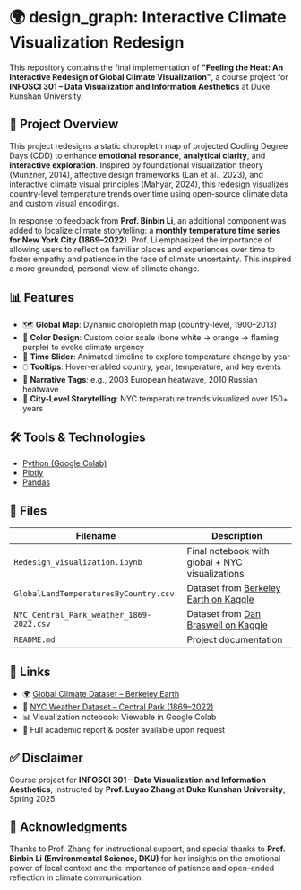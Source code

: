 # 🌍 design_graph: Interactive Climate Visualization Redesign

This repository contains the final implementation of **"Feeling the Heat: An Interactive Redesign of Global Climate Visualization"**, a course project for **INFOSCI 301 – Data Visualization and Information Aesthetics** at Duke Kunshan University.

## 📌 Project Overview

This project redesigns a static choropleth map of projected Cooling Degree Days (CDD) to enhance **emotional resonance**, **analytical clarity**, and **interactive exploration**. Inspired by foundational visualization theory (Munzner, 2014), affective design frameworks (Lan et al., 2023), and interactive climate visual principles (Mahyar, 2024), this redesign visualizes country-level temperature trends over time using open-source climate data and custom visual encodings.

In response to feedback from **Prof. Binbin Li**, an additional component was added to localize climate storytelling: a **monthly temperature time series for New York City (1869–2022)**. Prof. Li emphasized the importance of allowing users to reflect on familiar places and experiences over time to foster empathy and patience in the face of climate uncertainty. This inspired a more grounded, personal view of climate change.

## 📊 Features

- 🗺️ **Global Map**: Dynamic choropleth map (country-level, 1900–2013)
- 🎨 **Color Design**: Custom color scale (bone white → orange → flaming purple) to evoke climate urgency
- 📆 **Time Slider**: Animated timeline to explore temperature change by year
- 🖱️ **Tooltips**: Hover-enabled country, year, temperature, and key events
- 📌 **Narrative Tags**: e.g., 2003 European heatwave, 2010 Russian heatwave
- 🌆 **City-Level Storytelling**: NYC temperature trends visualized over 150+ years

## 🛠️ Tools & Technologies

- [Python (Google Colab)](https://colab.research.google.com/)
- [Plotly](https://plotly.com/python/)
- [Pandas](https://pandas.pydata.org/)

## 📁 Files

| Filename | Description |
|----------|-------------|
| `Redesign_visualization.ipynb` | Final notebook with global + NYC visualizations |
| `GlobalLandTemperaturesByCountry.csv` | Dataset from [Berkeley Earth on Kaggle](https://www.kaggle.com/datasets/berkeleyearth/climate-change-earth-surface-temperature-data) |
| `NYC_Central_Park_weather_1869-2022.csv` | Dataset from [Dan Braswell on Kaggle](https://www.kaggle.com/datasets/danbraswell/new-york-city-weather-18692022) |
| `README.md` | Project documentation |

## 🔗 Links

- 🌍 [Global Climate Dataset – Berkeley Earth](https://www.kaggle.com/datasets/berkeleyearth/climate-change-earth-surface-temperature-data)
- 🌆 [NYC Weather Dataset – Central Park (1869–2022)](https://www.kaggle.com/datasets/danbraswell/new-york-city-weather-18692022)
- 📊 Visualization notebook: Viewable in Google Colab
- 📑 Full academic report & poster available upon request

## ✅ Disclaimer

Course project for **INFOSCI 301 – Data Visualization and Information Aesthetics**, instructed by **Prof. Luyao Zhang** at **Duke Kunshan University**, Spring 2025.

## 🙏 Acknowledgments

Thanks to Prof. Zhang for instructional support, and special thanks to **Prof. Binbin Li (Environmental Science, DKU)** for her insights on the emotional power of local context and the importance of patience and open-ended reflection in climate communication.

